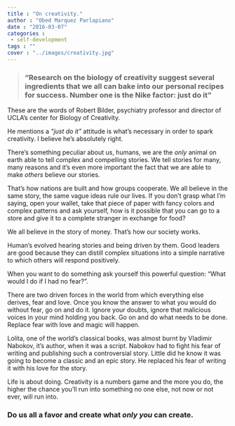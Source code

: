 ```yaml
---
title : "On creativity."
author : "Obed Marquez Parlapiano"
date : "2016-03-07"
categories : 
 - self-development
tags : ""
cover : "../images/creativity.jpg"
---
```


> ### “Research on the biology of creativity suggest several ingredients that we all can bake into our personal recipes for success. Number one is the Nike factor: just do it”

These are the words of Robert Bilder, psychiatry professor and director of UCLA’s center for Biology of Creativity.

He mentions a _“just do it”_ attitude is what’s necessary in order to spark creativity. I believe he’s absolutely right.

There’s something peculiar about us, humans, we are the _only_ animal on earth able to tell complex and compelling stories. We tell stories for many, many reasons and it’s even more important the fact that we are able to make _others_ believe our stories.

That’s how nations are built and how groups cooperate. We all believe in the same story, the same vague ideas rule our lives. If you don’t grasp what I’m saying, open your wallet, take that piece of paper with fancy colors and complex patterns and ask yourself, how is it possible that you can go to a store and give it to a complete stranger in exchange for food?

We all believe in the story of money. That’s how our society works.

Human’s evolved hearing stories and being driven by them. Good leaders are good because they can distill complex situations into a simple narrative to which others will respond positively.

When you want to do something ask yourself this powerful question: “What would I do if I had no fear?”.

There are two driven forces in the world from which everything else derives, fear and love. Once you know the answer to what you would do without fear, go on and do it. Ignore your doubts, ignore that malicious voices in your mind holding you back. Go on and do what needs to be done. Replace fear with love and magic will happen.

Lolita, one of the world’s classical books, was almost burnt by Vladimir Nabokov, it’s author, when it was a script. Nabokov had to fight his fear of writing and publishing such a controversial story. Little did he know it was going to become a classic and an epic story. He replaced his fear of writing it with his love for the story.

Life is about doing. Creativity is a numbers game and the more you do, the higher the chance you’ll run into something no one else, not now or not ever, will run into.

### Do us all a favor and create what _only you_ can create.
